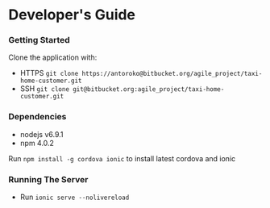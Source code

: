 # Developer's Guide #

### Getting Started ###

Clone the application with:

* HTTPS `git clone https://antoroko@bitbucket.org/agile_project/taxi-home-customer.git` 
* SSH `git clone git@bitbucket.org:agile_project/taxi-home-customer.git`

### Dependencies ###

* nodejs v6.9.1
* npm 4.0.2

Run `npm install -g cordova ionic` to install latest cordova and ionic

### Running The Server ###

* Run `ionic serve --nolivereload`